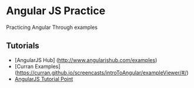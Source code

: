 # Angular JS Practice
Practicing Angular Through examples

## Tutorials
* [AngularJS Hub] (http://www.angularjshub.com/examples)
* [Curran Examples] (https://curran.github.io/screencasts/introToAngular/exampleViewer/#/)
* [AngularJS Tutorial Point](http://www.tutorialspoint.com/angularjs)

